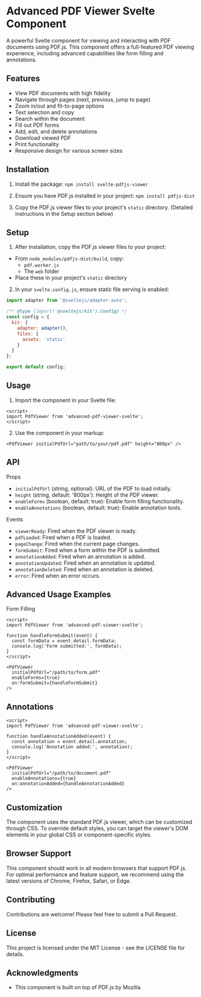 # Advanced PDF Viewer Svelte Component

A powerful Svelte component for viewing and interacting with PDF documents using PDF.js. This component offers a full-featured PDF viewing experience, including advanced capabilities like form filling and annotations.

## Features

- View PDF documents with high fidelity
- Navigate through pages (next, previous, jump to page)
- Zoom in/out and fit-to-page options
- Text selection and copy
- Search within the document
- Fill out PDF forms
- Add, edit, and delete annotations
- Download viewed PDF
- Print functionality
- Responsive design for various screen sizes

## Installation

1. Install the package:
``npm install svelte-pdfjs-viewer``

2. Ensure you have PDF.js installed in your project:
``npm install pdfjs-dist``

3. Copy the PDF.js viewer files to your project's `static` directory. (Detailed instructions in the Setup section below)

## Setup

1. After installation, copy the PDF.js viewer files to your project:
- From `node_modules/pdfjs-dist/build`, copy:
  - `pdf.worker.js`
  - The `web` folder
- Place these in your project's `static` directory

2. In your `svelte.config.js`, ensure static file serving is enabled:
```javascript
import adapter from '@sveltejs/adapter-auto';

/** @type {import('@sveltejs/kit').Config} */
const config = {
  kit: {
    adapter: adapter(),
    files: {
      assets: 'static'
    }
  }
};

export default config;
```
## Usage
1. Import the component in your Svelte file:
```
<script>
import PdfViewer from 'advanced-pdf-viewer-svelte';
</script>
```
2. Use the component in your markup:
```
<PdfViewer initialPdfUrl="path/to/your/pdf.pdf" height="800px" />
```

## API
Props
- ``initialPdfUrl`` (string, optional): URL of the PDF to load initially.
- ``height`` (string, default: '800px'): Height of the PDF viewer.
- ``enableForms`` (boolean, default: true): Enable form filling functionality.
- ``enableAnnotations`` (boolean, default: true): Enable annotation tools.

Events
- ``viewerReady``: Fired when the PDF viewer is ready.
- ``pdfLoaded``: Fired when a PDF is loaded.
- ``pageChange``: Fired when the current page changes.
- ``formSubmit``: Fired when a form within the PDF is submitted.
- ``annotationAdded``: Fired when an annotation is added.
- ``annotationUpdated``: Fired when an annotation is updated.
- ``annotationDeleted``: Fired when an annotation is deleted.
- ``error``: Fired when an error occurs.

## Advanced Usage Examples
Form Filling
```
<script>
import PdfViewer from 'advanced-pdf-viewer-svelte';

function handleFormSubmit(event) {
  const formData = event.detail.formData;
  console.log('Form submitted:', formData);
}
</script>

<PdfViewer 
  initialPdfUrl="/path/to/form.pdf"
  enableForms={true}
  on:formSubmit={handleFormSubmit}
/>
```

## Annotations
```
<script>
import PdfViewer from 'advanced-pdf-viewer-svelte';

function handleAnnotationAdded(event) {
  const annotation = event.detail.annotation;
  console.log('Annotation added:', annotation);
}
</script>

<PdfViewer 
  initialPdfUrl="/path/to/document.pdf"
  enableAnnotations={true}
  on:annotationAdded={handleAnnotationAdded}
/>
```

## Customization
The component uses the standard PDF.js viewer, which can be customized through CSS. To override default styles, you can target the viewer's DOM elements in your global CSS or component-specific styles.

## Browser Support
This component should work in all modern browsers that support PDF.js. For optimal performance and feature support, we recommend using the latest versions of Chrome, Firefox, Safari, or Edge.

## Contributing
Contributions are welcome! Please feel free to submit a Pull Request.

## License
This project is licensed under the MIT License - see the LICENSE file for details.

## Acknowledgments
- This component is built on top of PDF.js by Mozilla.

